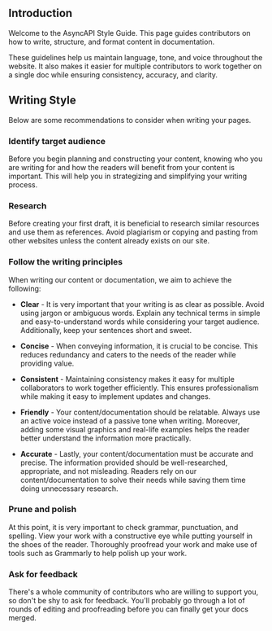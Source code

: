 ## Introduction
Welcome to the AsyncAPI Style Guide. This page guides contributors on how to write, structure, and format content in documentation.

These guidelines help us maintain language, tone, and voice throughout the website. It also makes it easier for multiple contributors to work together on a single doc while ensuring consistency, accuracy, and clarity. 

## Writing Style
Below are some recommendations to consider when writing your pages.

### Identify target audience
Before you begin planning and constructing your content, knowing who you are writing for and how the readers will benefit from your content is important.
This will help you in strategizing and simplifying your writing process.

### Research
Before creating your first draft, it is beneficial to research similar resources and use them as references. Avoid plagiarism or copying and pasting from other websites unless the content already exists on our site.

### Follow the writing principles
When writing our content or documentation, we aim to achieve the following:
- **Clear** - It is very important that your writing is as clear as possible. Avoid using jargon or ambiguous words. 
Explain any technical terms in simple and easy-to-understand words while considering your target audience. Additionally, keep your sentences short and sweet.
- **Concise** - When conveying information, it is crucial to be concise. This reduces redundancy and caters to the needs of the reader while providing value.
- **Consistent** - Maintaining consistency makes it easy for multiple collaborators to work together efficiently. This ensures professionalism while making it easy to implement updates and changes.
- **Friendly** - Your content/documentation should be relatable. Always use an active voice instead of a passive tone when writing. Moreover, adding some visual graphics and real-life examples helps the reader better understand the information more practically.

- **Accurate** - Lastly, your content/documentation must be accurate and precise. The information provided should be well-researched, appropriate, and not misleading. Readers rely on our content/documentation to solve their needs while saving them time doing unnecessary research.


### Prune and polish
At this point, it is very important to check grammar, punctuation, and spelling. View your work with a constructive eye while putting yourself in the shoes of the reader. Thoroughly proofread your work and make use of tools such as Grammarly to help polish up your work.

### Ask for feedback
There's a whole community of contributors who are willing to support you, so don't be shy to ask for feedback. You'll probably go through a lot of rounds of editing and proofreading before you can finally get your docs merged.


